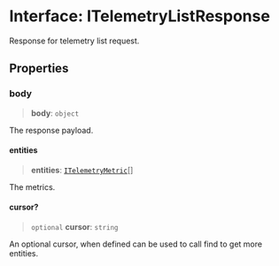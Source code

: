 # Interface: ITelemetryListResponse

Response for telemetry list request.

## Properties

### body

> **body**: `object`

The response payload.

#### entities

> **entities**: [`ITelemetryMetric`](ITelemetryMetric.md)[]

The metrics.

#### cursor?

> `optional` **cursor**: `string`

An optional cursor, when defined can be used to call find to get more entities.
